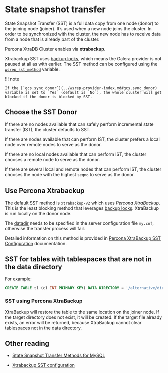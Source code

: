 # State snapshot transfer

State Snapshot Transfer (SST) is a full data copy from one node (donor)
to the joining node (joiner).
It’s used when a new node joins the cluster.
In order to be synchronized with the cluster,
the new node has to receive data from a node
that is already part of the cluster.

Percona XtraDB Cluster enables  via **xtrabackup**.

Xtrabackup SST uses [backup locks](https://www.percona.com/doc/percona-server/8.0/management/backup_locks.html), which means the Galera provider is not paused at all as with  earlier.
The SST method can be configured using the [`wsrep_sst_method`](../wsrep-system-index.md#wsrep_sst_method) variable.

!!! note 

    If the [`gcs.sync_donor`](../wsrep-provider-index.md#gcs.sync_donor) variable is set to `Yes` (default is `No`), the whole cluster will get blocked if the donor is blocked by SST.

## Choose the SST Donor

If there are no nodes available
that can safely perform incremental state transfer (IST),
the cluster defaults to SST.

If there are nodes available that can perform IST,
the cluster prefers a local node over remote nodes to serve as the donor.

If there are no local nodes available that can perform IST,
the cluster chooses a remote node to serve as the donor.

If there are several local and remote nodes that can perform IST,
the cluster chooses the node with the highest `seqno` to serve as the donor.

## Use Percona Xtrabackup

The default SST method is `xtrabackup-v2` which uses *Percona XtraBackup*.
This is the least blocking method that leverages [backup locks](https://www.percona.com/doc/percona-server/8.0/management/backup_locks.html).
XtraBackup is run locally on the donor node.

The [datadir](../glossary.md#datadir) needs to be specified in the server configuration file `my.cnf`, otherwise the transfer process will fail.

Detailed information on this method is provided in [Percona XtraBackup SST Configuration](xtrabackup_sst.md#xtrabackup-sst) documentation.

## SST for tables with tablespaces that are not in the data directory

For example:

```sql
CREATE TABLE t1 (c1 INT PRIMARY KEY) DATA DIRECTORY = '/alternative/directory';
```

### SST using Percona XtraBackup

XtraBackup will restore the table to the same location on the joiner node.  If
the target directory does not exist, it will be created.  If the target file
already exists, an error will be returned, because XtraBackup cannot clear
tablespaces not in the data directory.

## Other reading

* [State Snapshot Transfer Methods for MySQL](https://galeracluster.com/library/documentation/sst.html)

* [Xtrabackup SST configuration](xtrabackup_sst.md#xtrabackup-sst)
